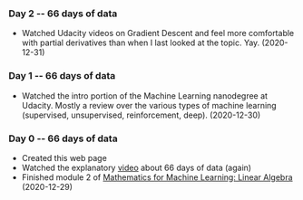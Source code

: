 ### Day 2 -- 66 days of data

* Watched Udacity videos on Gradient Descent and feel more comfortable with partial derivatives than when I last looked at the topic. Yay.
(2020-12-31)

### Day 1 -- 66 days of data

* Watched the intro portion of the Machine Learning nanodegree at Udacity. Mostly a review over the various types of machine learning (supervised, unsupervised, reinforcement, deep).
(2020-12-30)

### Day 0 -- 66 days of data

* Created this web page
* Watched the explanatory [video](https://www.youtube.com/watch?v=qV_AlRwhI3I) about 66 days of data (again)
* Finished module 2 of [Mathematics for Machine Learning: Linear Algebra](https://www.coursera.org/learn/linear-algebra-machine-learning/home/welcome)
(2020-12-29)
